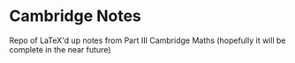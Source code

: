 # Cambridge Notes
Repo of LaTeX'd up notes from Part III Cambridge Maths (hopefully it will be complete in the near future)
